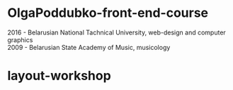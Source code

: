 # OlgaPoddubko-front-end-course
2016 - Belarusian National Tachnical University, web-design and computer graphics <br>
2009 - Belarusian State Academy of Music, musicology

# layout-workshop
